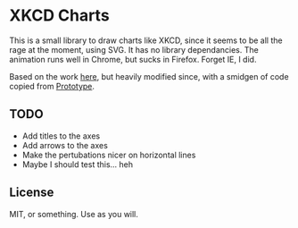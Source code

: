 # XKCD Charts

This is a small library to draw charts like XKCD, since it seems to be all the rage at the moment, using SVG. It has no library dependancies. The animation runs well in Chrome, but sucks in Firefox. Forget IE, I did.

Based on the work [here](http://bl.ocks.org/3914862), but heavily modified since, with a smidgen of code copied from [Prototype](http://prototypejs.org). 

## TODO

- Add titles to the axes
- Add arrows to the axes
- Make the pertubations nicer on horizontal lines
- Maybe I should test this... heh

## License

MIT, or something. Use as you will.
